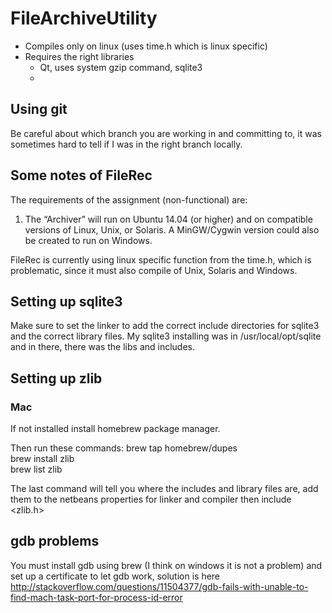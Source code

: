 # FileArchiveUtility

* Compiles only on linux (uses time.h which is linux specific)
* Requires the right libraries
  * Qt, uses system gzip command, sqlite3
  * 

## Using git

Be careful about which branch you are working in and committing to, it was sometimes hard to tell if I was in the right branch locally.

## Some notes of FileRec

The requirements of the assignment (non-functional) are:

1. The “Archiver” will run on Ubuntu 14.04 (or higher) and on compatible versions of Linux, Unix, or Solaris. A MinGW/Cygwin version could also be created to run on Windows.

FileRec is currently using linux specific function from the time.h, which is problematic, since it must also compile of Unix, Solaris and Windows.

## Setting up sqlite3
Make sure to set the linker to add the correct include directories for sqlite3 and the correct library files.
My sqlite3 installing was in /usr/local/opt/sqlite and in there, there was the libs and includes.

## Setting up zlib

### Mac

If not installed install homebrew package manager.

Then run these commands:
brew tap homebrew/dupes <br>
brew install zlib <br>
brew list zlib <br>

The last command will tell you where the includes and library files are, add them to the netbeans properties for linker and compiler then include <zlib.h>

## gdb problems

You must install gdb using brew (I think on windows it is not a problem) and set up a certificate to let gdb
work, solution is here http://stackoverflow.com/questions/11504377/gdb-fails-with-unable-to-find-mach-task-port-for-process-id-error
